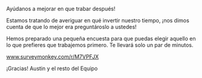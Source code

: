 Ayúdanos a mejorar en que trabar después!

Estamos tratando de averiguar en qué invertir nuestro tiempo, ¡nos dimos cuenta de que lo mejor era preguntároslo a ustedes!

Hemos preparado una pequeña encuesta para que puedas elegir aquello en lo que prefieres que trabajemos primero. Te llevará solo un par de minutos.

www.surveymonkey.com/r/M7VPFJX

¡Gracias! Austin y el resto del Equipo